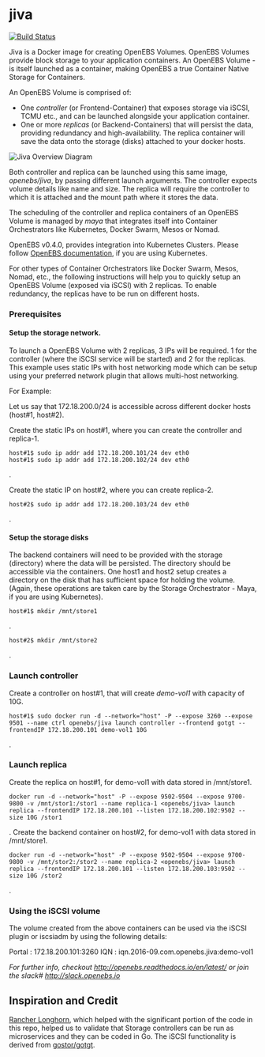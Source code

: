 # jiva

[![Build Status](https://travis-ci.org/openebs/jiva.svg?branch=master)](https://travis-ci.org/openebs/jiva)

Jiva is a Docker image for creating OpenEBS Volumes. OpenEBS Volumes provide block storage to your application containers. An OpenEBS Volume - is itself launched as a container, making OpenEBS a true Container Native Storage for Containers.


An OpenEBS Volume is comprised of:
- One *controller* (or Frontend-Container) that exposes storage via iSCSI, TCMU etc., and can be launched alongside your application container.
- One or more *replicas* (or Backend-Containers) that will persist the data, providing redundancy and high-availability. The replica container will save the data onto the storage (disks) attached to your docker hosts.

![Jiva Overview Diagram](https://github.com/openebs/openebs/blob/master/documentation/source/_static/JivaExample.png)

Both controller and replica can be launched using this same image, *openebs/jiva*, by passing different launch arguments. The controller expects volume details like name and size. The replica will require the controller to which it is attached and the mount path where it stores the data.

The scheduling of the controller and replica containers of an OpenEBS Volume is managed by *maya* that integrates itself into Container Orchestrators like Kubernetes, Docker Swarm, Mesos or Nomad. 

OpenEBS v0.4.0, provides integration into Kubernetes Clusters. Please follow [OpenEBS documentation](http://openebs.readthedocs.io/en/latest/), if you are using Kubernetes.

For other types of Container Orchestrators like Docker Swarm, Mesos, Nomad, etc., the following instructions will help you to quickly setup an OpenEBS Volume (exposed via iSCSI) with 2 replicas. To enable redundancy, the replicas have to be run on different hosts.

### Prerequisites

#### Setup the storage network.

To launch a OpenEBS Volume with 2 replicas, 3 IPs will be required. 1 for the controller (where the iSCSI service will be started) and 2 for the replicas. This example uses static IPs with host networking mode which can be setup using your preferred network plugin that allows multi-host networking.

For Example:

Let us say that 172.18.200.0/24 is accessible across different docker hosts (host#1, host#2).

Create the static IPs on host#1, where you can create the controller and replica-1.

```
host#1$ sudo ip addr add 172.18.200.101/24 dev eth0
host#1$ sudo ip addr add 172.18.200.102/24 dev eth0
```
.

Create the static IP on host#2, where you can create replica-2.

```
host#2$ sudo ip addr add 172.18.200.103/24 dev eth0
```

.
#### Setup the storage disks

The backend containers will need to be provided with the storage (directory) where the data will be persisted. The directory should be accessible via the containers. One host1 and host2 setup creates a directory on the disk that has sufficient space for holding the volume. (Again, these operations are taken care by the Storage Orchestrator - Maya, if you are using Kubernetes).

```
host#1$ mkdir /mnt/store1
```
.
```
host#2$ mkdir /mnt/store2
```

.
### Launch controller

Create a controller on host#1, that will create *demo-vol1* with capacity of 10G.

```
host#1$ sudo docker run -d --network="host" -P --expose 3260 --expose 9501 --name ctrl openebs/jiva launch controller --frontend gotgt --frontendIP 172.18.200.101 demo-vol1 10G
```

.
### Launch replica

Create the replica on host#1, for demo-vol1 with data stored in /mnt/store1.

```
docker run -d --network="host" -P --expose 9502-9504 --expose 9700-9800 -v /mnt/stor1:/stor1 --name replica-1 <openebs/jiva> launch replica --frontendIP 172.18.200.101 --listen 172.18.200.102:9502 --size 10G /stor1
```
.
Create the backend container on host#2, for demo-vol1 with data stored in /mnt/store1.

```
docker run -d --network="host" -P --expose 9502-9504 --expose 9700-9800 -v /mnt/stor2:/stor2 --name replica-2 <openebs/jiva> launch replica --frontendIP 172.18.200.101 --listen 172.18.200.103:9502 --size 10G /stor2
```
.
### Using the iSCSI volume

The volume created from the above containers can be used via the iSCSI plugin or iscsiadm by using the following details:

Portal : 172.18.200.101:3260
IQN : iqn.2016-09.com.openebs.jiva:demo-vol1


*For further info, checkout http://openebs.readthedocs.io/en/latest/ or join the slack# http://slack.openebs.io*

## Inspiration and Credit

[Rancher Longhorn](https://github.com/rancher/longhorn), which helped with the significant portion of the code in this repo, helped us to validate that Storage controllers can be run as microservices and they can be coded in Go. The iSCSI functionality is derived from [gostor/gotgt](https://github.com/gostor/gotgt).

